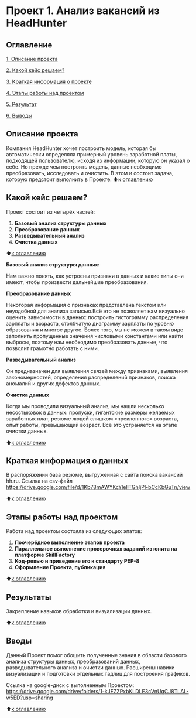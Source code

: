 # Проект 1. Анализ вакансий из HeadHunter 

 ## Оглавление  
  [1. Описание проекта]() 
  
  [2. Какой кейс решаем?]() 
  
  [3. Краткая информация о проекте]() 
  
  [4. Этапы работы над проектом]() 
  
  [5. Результат]() 
  
  [6. Выводы]()

## Описание проекта

Компания HeadHunter хочет построить модель, которая бы автоматически определяла примерный уровень заработной платы, подходящей пользователю, исходя из информации, которую он указал о себе. Но прежде чем построить модель, данные необходимо преобразовать, исследовать и очистить. В этом и состоит задача, которую предстоит выполнить в Проекте. 
:arrow_up:[к оглавлению]()



## Какой кейс решаем? 

Проект состоит из четырёх частей:

1. **Базовый анализ структуры данных**
2. **Преобразование данных**
3. **Разведывательный анализ**
4. **Очистка данных**

:arrow_up:[к оглавлению]()

**Базовый анализ структуры данных:**

Нам важно понять, как устроены признаки в данных и какие типы они имеют, чтобы произвести дальнейшие преобразования.

**Преобразование данных**

 Некоторая информация о признаках представлена текстом или неуодобной для анализа записью.Всё это не позволяет нам визуально оценить зависимости в данных: построить гистограмму распределения зарплаты и возраста, столбчатую диаграмму зарплаты по уровню образования и многое другое. Более того, мы не можем в таком виде заполнить пропущенные значения числовыми константами или найти выбросы, поэтому нам необходимо преобразовать данные, что позволит грамотно работать с ними.


**Разведывательный анализ**

Он предназначен для выявления связей между признаками, выявления закономерностей, определения распределений признаков, поиска аномалий и других дефектов данных.


**Очистка данных**

Когда мы проводили визуальный анализ, мы нашли несколько несостыковок в данных: пропуски, гигантские размеры желаемых заработных плат, резюме людей слишком «преклонного» возраста, опыт работы, превышающий возраст. Всё это устраняется на этапе очистки данных.

:arrow_up:[к оглавлению]()

 

## Краткая информация о данных 

В  распоряжении база резюме, выгруженная с сайта поиска вакансий hh.ru.
Ссылка на csv-файл https://drive.google.com/file/d/1Kb78mAWYKcYlellTGhIjPI-bCcKbGuTn/view

 :arrow_up:[к оглавлению]()


## Этапы работы над проектом

Работа над проектом состояла из следующих эпатов: 
1. **Поочерёдное выполнение этапов проекта**
2. **Параллельное выполнение проверочных заданий из юнита на платформе SkillFactory**
3. **Код-ревью и приведение его к стандарту РЕР-8**
4. **Оформление Проекта, публикация**

  :arrow_up:[к оглавлению]()


## Результаты

Закрепление навыков обработки и визуализации данных.

  :arrow_up:[к оглавлению]()


## Вводы

Данный Проект помог обощить полученные знания в области базового анализа структуры данных, преобразований данных, разведывательного анализа и очистки данных. Расширены навики визуализации и подготовки отдельных тадлиц для построения графиков. 

Ссылка на  google-диск с выполненным Проектом:   https://drive.google.com/drive/folders/1-kJFZZPxbKLDLE3cVnUqCJ8TLAL-w5ED?usp=sharing


  :arrow_up:[к оглавлению]()
